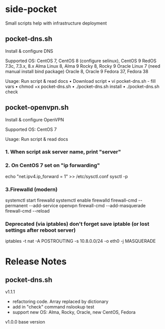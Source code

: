 # side-pocket
Small scripts help with infrastructure deployment

## pocket-dns.sh
Install & configure DNS

Supported OS: 
CentOS 7, CentOS 8 (configure selinux), CentOS 9
RedOS 7.3c, 7.3.x, 8.x
Alma Linux 8, Alma 9
Rocky 8, Rocky 9
Oracle Linux 7 (need manual install bind package) Oracle 8, Oracle 9
Fedora 37, Fedora 38

Usage: Run script & read docs
• Download script
• vi pocket-dns.sh - fill vars
• chmod +x pocket-dns.sh
• ./pocket-dns.sh install
• ./pocket-dns.sh check

## pocket-openvpn.sh
Install & configure OpenVPN

Supported OS: CentOS 7

Usage: Run script & read docs

### 1. When script ask server name, print "server"
### 2. On CentOS 7 set on "ip forwarding"
echo "net.ipv4.ip_forward = 1" >> /etc/sysctl.conf
sysctl -p

### 3.Firewalld (modern)
systemctl start firewalld
systemctl enable firewalld
firewall-cmd --permanent --add-service openvpn
firewall-cmd --add-masquerade
firewall-cmd --reload

### Deprecated (via iptables) don't forget save iptable (or lost settings after reboot server)
iptables -t nat -A POSTROUTING -s 10.8.0.0/24 -o eth0 -j MASQUERADE


# Release Notes
## pocket-dns.sh
v1.1.1
- refactoring code. Array replaced by dictionary
- add in "check" command nslookup test
- support new OS: Alma, Rocky, Oracle, new CentOS, Fedora

v1.0.0 base version